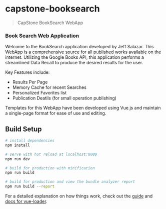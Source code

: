 # capstone-booksearch

> CapStone BookSearch WebApp

<h3>Book Search Web Application</h3>

<p>Welcome to the BookSearch application developed by Jeff Salazar.  This WebApp is a comprehensive source for all published works available on the internet.  Utilizing the Google Books API, this application performs a streamlined Data Recall to produce the desired results for the user.</p>
<p>Key Features include:</p>
<ul>
<li>Results Per Page</li>
<li>Memory Cache for recent Searches</li>
<li>Personalized Favorites list</li>
<li>Publication Deatils (for small operation publishing)</li>
</ul>

<p>Templates for this WebApp have been developed using Vue.js and maintain a single-page format for ease of use and editing.</p>

## Build Setup

``` bash
# install dependencies
npm install

# serve with hot reload at localhost:8080
npm run dev

# build for production with minification
npm run build

# build for production and view the bundle analyzer report
npm run build --report
```

For a detailed explanation on how things work, check out the [guide](http://vuejs-templates.github.io/webpack/) and [docs for vue-loader](http://vuejs.github.io/vue-loader).
